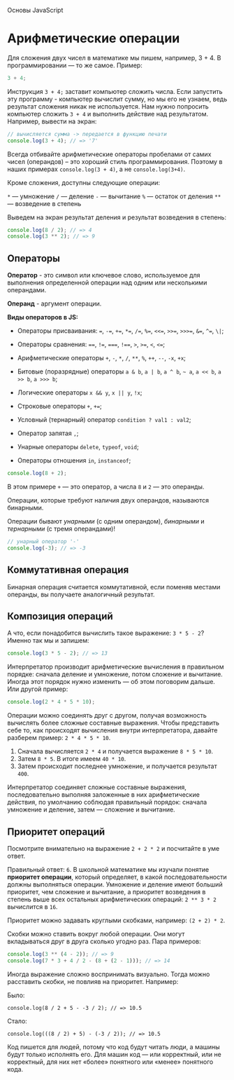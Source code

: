 Основы JavaScript

# Арифметические операции

Для сложения двух чисел в математике мы пишем, например, 3 + 4. В программировании — то же самое. Пример:

```javascript
3 + 4;
```

Инструкция `3 + 4;` заставит компьютер сложить числа. Если запустить эту программу - компьютер вычислит сумму, но мы его не узнаем, ведь результат сложения никак не используется. Нам нужно попросить компьютер сложить `3 + 4` и выполнить действие над результатом. Например, вывести на экран:

```javascript
// вычисляется сумма -> передается в функцию печати
console.log(3 + 4); // => '7'
```

Всегда отбивайте арифметические операторы пробелами от самих чисел (операндов) – это хороший стиль программирования. Поэтому в наших примерах `console.log(3 + 4)`, а не `console.log(3+4)`.

Кроме сложения, доступны следующие операции:

`*` — умножение
`/` — деление
`-` — вычитание
`%` — остаток от деления
`**` — возведение в степень

Выведем на экран результат деления и результат возведения в степень:

```javascript
console.log(8 / 2); // => 4
console.log(3 ** 2); // => 9
```

## Операторы

**Оператор** - это символ или ключевое слово, используемое для выполнения определенной операции над одним или несколькими операндами.

**Операнд** - аргумент операции.

**Виды операторов в JS:**

- Операторы присваивания:
  `=`, `-=`, `+=`, `*=`, `/=`, `%=`, `<<=`, `>>=`, `>>>=`, `&=`, `^=`, `\|`;

- Операторы сравнения:
  `==`, `!=`, `===`, `!==`, `>`, `>=`, `<`, `<=`;

- Арифметические операторы
  `+`, `-`, `*`, `/`, `**`, `%`, `++`, `--`, `-x`, `+x`;

- Битовые (поразрядные) операторы
  `a & b`, `a | b`, `a ^ b`, `~ a`, `a << b`, `a >> b`, `a >>> b`;

- Логические операторы
  `x && y`, `x || y`, `!x`;

- Строковые операторы
  `+`, `+=`;

- Условный (тернарный) оператор
  `condition ? val1 : val2`;

- Оператор запятая
  `,`;

- Унарные операторы
  `delete`, `typeof`, `void`;

- Операторы отношения
  `in`, `instanceof`;

```javascript
console.log(8 + 2);
```

В этом примере `+` — это оператор, а числа `8` и `2` — это операнды.

Операции, которые требуют наличия двух операндов, называются бинарными.

Операции бывают _унарными_ (с одним операндом), _бинарными_ и _тернарными_ (с тремя операндами)!

```javascript
// унарный оператор '-'
console.log(-3); // => -3
```

## Коммутативная операция

Бинарная операция считается коммутативной, если поменяв местами операнды, вы получаете аналогичный результат.

## Композиция операций

А что, если понадобится вычислить такое выражение: `3 * 5 - 2`? Именно так мы и запишем:

```javascript
console.log(3 * 5 - 2); // => 13
```

Интерпретатор производит арифметические вычисления в правильном порядке: сначала деление и умножение, потом сложение и вычитание. Иногда этот порядок нужно изменить — об этом поговорим дальше. Или другой пример:

```javascript
console.log(2 * 4 * 5 * 10);
```

Операции можно соединять друг с другом, получая возможность вычислять более сложные составные выражения. Чтобы представить себе то, как происходят вычисления внутри интерпретатора, давайте разберем пример: `2 * 4 * 5 * 10`.

1. Сначала вычисляется `2 * 4` и получается выражение `8 * 5 * 10`.
2. Затем `8 * 5`. В итоге имеем `40 * 10`.
3. Затем происходит последнее умножение, и получается результат `400`.

Интерпретатор соединяет сложные составные выражения, последовательно выполняя заложенные в них арифметические действия, по умолчанию соблюдая правильный порядок: сначала умножение и деление, затем — сложение и вычитание.

## Приоритет операций

Посмотрите внимательно на выражение `2 + 2 * 2` и посчитайте в уме ответ.

Правильный ответ: `6`. В школьной математике мы изучали понятие **приоритет операции**, который определяет, в какой последовательности должны выполняться операции. Умножение и деление имеют больший приоритет, чем сложение и вычитание, а приоритет возведения в степень выше всех остальных арифметических операций: `2 ** 3 * 2` вычислится в `16`.

Приоритет можно задавать круглыми скобками, например: `(2 + 2) * 2`.

Скобки можно ставить вокруг любой операции. Они могут вкладываться друг в друга сколько угодно раз. Пара примеров:

```javascript
console.log(3 ** (4 - 2)); // => 9
console.log(7 * 3 + 4 / 2 - (8 + (2 - 1))); // => 14
```

Иногда выражение сложно воспринимать визуально. Тогда можно расставить скобки, не повлияв на приоритет. Например:

Было:

`console.log(8 / 2 + 5 - -3 / 2); // => 10.5`

Стало:

`console.log(((8 / 2) + 5) - (-3 / 2)); // => 10.5`

Код пишется для людей, потому что код будут читать люди, а машины будут только исполнять его. Для машин код — или корректный, или не корректный, для них нет «более» понятного или «менее» понятного кода.
